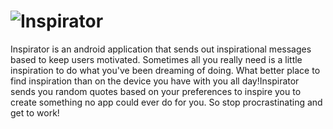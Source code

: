 ![Inspirator](https://play.google.com/store/apps/details?id=com.antoinesaliba.inspirator)
=======================================================================

Inspirator is an android application that sends out inspirational messages based to keep users motivated. Sometimes all you really need is  a little inspiration to do what you've been dreaming of doing. What better place to find inspiration than on the device you have with you all day!Inspirator sends you random quotes based on your preferences to inspire you to create something no app could ever do for you. So stop procrastinating and get to work!

